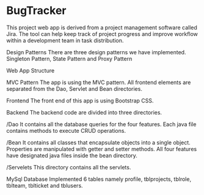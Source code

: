 # BugTracker

This project web app is derived from a project management software called Jira. The tool can help keep track of project progress and improve workflow within a development team in task distribution.

Design Patterns
There are three design patterns we have implemented. 
Singleton Pattern,  State Pattern and Proxy Pattern

Web App  Structure

MVC Pattern
The app is using the MVC pattern. All frontend elements are separated from the Dao, Servlet and Bean directories.

Frontend
The front end of this app is using Bootstrap CSS. 

Backend 
The backend code are divided into three directories.

/Dao
It contains all the database queries for the four features. 
Each java file contains methods to execute CRUD operations.

/Bean
It contains all classes that encapsulate objects into a single object.  Properties are manipulated with getter and setter methods. All four features have designated java files inside the bean directory.

/Servelets
This directory contains all the servlets.

MySql Database
Implemented 6 tables namely profile, tblprojects, tblrole, tblteam, tblticket and tblusers.
